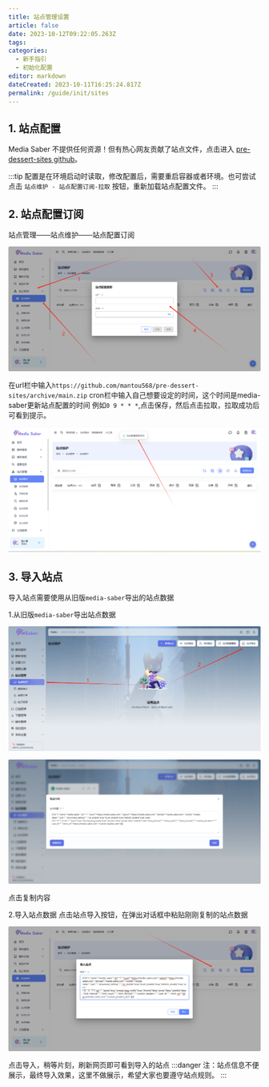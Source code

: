 ```yaml
---
title: 站点管理设置
article: false
date: 2023-10-12T09:22:05.263Z
tags:
categories: 
  - 新手指引
  - 初始化配置
editor: markdown
dateCreated: 2023-10-11T16:25:24.817Z
permalink: /guide/init/sites
---
```


## 1. 站点配置

Media Saber 不提供任何资源！但有热心网友贡献了站点文件，点击进入 [pre-dessert-sites github](https://github.com/mantou568/pre-dessert-sites)。

:::tip
配置是在环境启动时读取，修改配置后，需要重启容器或者环境。也可尝试点击 `站点维护 - 站点配置订阅-拉取` 按钮，重新加载站点配置文件。
:::

## 2. 站点配置订阅

站点管理——站点维护——站点配置订阅

![0201.png](./images/0201.png)

在url栏中输入`https://github.com/mantou568/pre-dessert-sites/archive/main.zip`
cron栏中输入自己想要设定的时间，这个时间是media-saber更新站点配置的时间 例如`0 9 * * *`,点击保存，然后点击拉取，拉取成功后可看到提示。

![0202.png](./images/0202.png)

## 3. 导入站点

导入站点需要使用从旧版`media-saber`导出的站点数据

1.从旧版`media-saber`导出站点数据

![0203.png](./images/0203.png)

![0204.png](./images/0204.png)

点击复制内容

2.导入站点数据
点击站点导入按钮，在弹出对话框中粘贴刚刚复制的站点数据

![0205.png](./images/0205.png)

点击导入，稍等片刻，刷新网页即可看到导入的站点
:::danger
注：站点信息不便展示，最终导入效果，这里不做展示，希望大家也要遵守站点规则。
:::